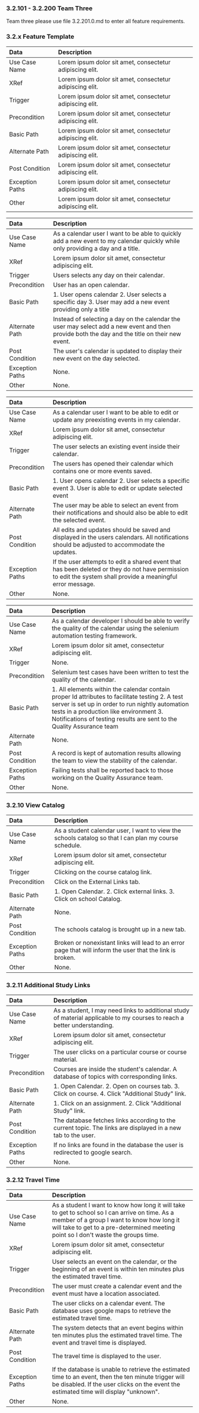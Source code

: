 ### 3.2.101 - 3.2.200 Team Three

Team three please use file 3.2.201.0.md to enter all feature requirements.

### 3.2.x Feature Template

| Data          | Description |
|:--------------| :--------------|
|Use Case Name  | Lorem ipsum dolor sit amet, consectetur adipiscing elit.|
|XRef           | Lorem ipsum dolor sit amet, consectetur adipiscing elit.|
|Trigger        | Lorem ipsum dolor sit amet, consectetur adipiscing elit.|
|Precondition   | Lorem ipsum dolor sit amet, consectetur adipiscing elit.|
|Basic Path     | Lorem ipsum dolor sit amet, consectetur adipiscing elit.|
|Alternate Path | Lorem ipsum dolor sit amet, consectetur adipiscing elit.|
|Post Condition | Lorem ipsum dolor sit amet, consectetur adipiscing elit.|
|Exception Paths| Lorem ipsum dolor sit amet, consectetur adipiscing elit.|
|Other          | Lorem ipsum dolor sit amet, consectetur adipiscing elit.|

| Data          | Description |
|:--------------| :--------------|
|Use Case Name  | As a calendar user I want to be able to quickly add a new event to my calendar quickly while only providing a day and a title.|
|XRef           | Lorem ipsum dolor sit amet, consectetur adipiscing elit.|
|Trigger        | Users selects any day on their calendar. |
|Precondition   | User has an open calendar.|
|Basic Path     | 1. User opens calendar 2. User selects a specific day 3. User may add a new event providing only a title|
|Alternate Path | Instead of selecting a day on the calendar the user may select add a new event and then provide both the day and the title on their new event.|
|Post Condition | The user's calendar is updated to display their new event on the day selected.|
|Exception Paths| None.|
|Other          | None.|

| Data          | Description |
|:--------------| :--------------|
|Use Case Name  | As a calendar user I want to be able to edit or update any preexisting events in my calendar.|
|XRef           | Lorem ipsum dolor sit amet, consectetur adipiscing elit.|
|Trigger        | The user selects an existing event inside their calendar.|
|Precondition   | The users has opened their calendar which contains one or more events saved.|
|Basic Path     | 1. User opens calendar 2. User selects a specific event 3. User is able to edit or update selected event|
|Alternate Path | The user may be able to select an event from their notifications and should also be able to edit the selected event.|
|Post Condition | All edits and updates should be saved and displayed in the users calendars. All notifications should be adjusted to accommodate the updates.|
|Exception Paths| If the user attempts to edit a shared event that has been deleted or they do not have permission to edit the system shall provide a meaningful error message.|
|Other          | None.|

| Data          | Description |
|:--------------| :--------------|
|Use Case Name  | As a calendar developer I should be able to verify the quality of the calendar using the selenium automation testing framework.|
|XRef           | Lorem ipsum dolor sit amet, consectetur adipiscing elit.|
|Trigger        | None.|
|Precondition   | Selenium test cases have been written to test the quality of the calendar.|
|Basic Path     | 1. All elements within the calendar contain proper Id attributes to facilitate testing 2. A test server is set up in order to run nightly automation tests in a production like environment 3. Notifications of testing results are sent to the Quality Assurance team|
|Alternate Path | None.|
|Post Condition | A record is kept of automation results allowing the team to view the stability of the calendar.|
|Exception Paths| Failing tests shall be reported back to those working on the Quality Assurance team.|
|Other          | None.|

### 3.2.10 View Catalog

| Data          | Description |
|:--------------| :--------------|
|Use Case Name  | As a student calendar user, I want to view the schools catalog so that I can plan my course schedule.|
|XRef           | Lorem ipsum dolor sit amet, consectetur adipiscing elit.|
|Trigger        | Clicking on the course catalog link.|
|Precondition   | Click on the External Links tab.|
|Basic Path     | 1. Open Calendar.  2. Click external links. 3. Click on school Catalog. |
|Alternate Path | None. |
|Post Condition | The schools catalog is brought up in a new tab.|
|Exception Paths| Broken or nonexistant links will lead to an error page that will inform the user that the link is broken.|
|Other          | None. |

### 3.2.11 Additional Study Links

| Data          | Description |
|:--------------| :--------------|
|Use Case Name  | As a student, I may need links to additional study of material applicable to my courses to reach a better understanding.|
|XRef           | Lorem ipsum dolor sit amet, consectetur adipiscing elit.|
|Trigger        | The user clicks on a particular course or course material.|
|Precondition   | Courses are inside the student's calendar. A database of topics with corresponding links.|
|Basic Path     | 1. Open Calendar. 2. Open on courses tab. 3. Click on course. 4. Click "Additional Study" link.|
|Alternate Path | 1. Click on an assignment. 2. Click "Additional Study" link.|
|Post Condition | The database fetches links according to the current topic. The links are displayed in a new tab to the user.|
|Exception Paths| If no links are found in the database the user is redirected to google search.|
|Other          | None.|

### 3.2.12 Travel Time

| Data          | Description |
|:--------------| :--------------|
|Use Case Name  | As a student I want to know how long it will take to get to school so I can arrive on time. As a member of a group I want to know how long it will take to get to a pre-determined meeting point so I don't waste the groups time.|
|XRef           | Lorem ipsum dolor sit amet, consectetur adipiscing elit.|
|Trigger        | User selects an event on the calendar, or the beginning of an event is within ten minutes plus the estimated travel time.|
|Precondition   | The user must create a calendar event and the event must have a location associated.|
|Basic Path     | The user clicks on a calendar event. The database uses google maps to retrieve the estimated travel time.|
|Alternate Path | The system detects that an event begins within ten minutes plus the estimated travel time. The event and travel time is displayed.|
|Post Condition | The travel time is displayed to the user.|
|Exception Paths| If the database is unable to retrieve the estimated time to an event, then the ten minute trigger will be disabled. If the user clicks on the event the estimated time will display "unknown".|
|Other          | None.|